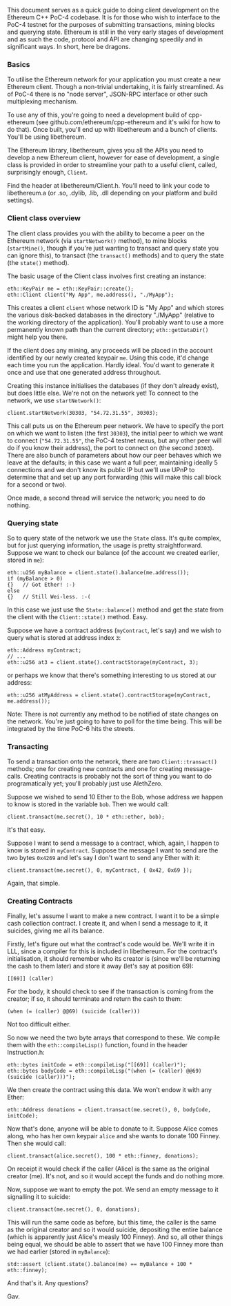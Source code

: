 This document serves as a quick guide to doing client development on the Ethereum C++ PoC-4 codebase. It is for those who wish to interface to the PoC-4 testnet for the purposes of submitting transactions, mining blocks and querying state. Ethereum is still in the very early stages of development and as such the code, protocol and API are changing speedily and in significant ways. In short, here be dragons.

### Basics

To utilise the Ethereum network for your application you must create a new Ethereum client. Though a non-trivial undertaking, it is fairly streamlined. As of PoC-4 there is no "node server", JSON-RPC interface or other such multiplexing mechanism.

To use any of this, you're going to need a development build of cpp-ethereum (see github.com/ethereum/cpp-ethereum and it's wiki for how to do that). Once built, you'll end up with libethereum and a bunch of clients. You'll be using libethereum. 

The Ethereum library, libethereum, gives you all the APIs you need to develop a new Ethereum client, however for ease of development, a single class is provided in order to streamline your path to a useful client, called, surprisingly enough, `Client`.

Find the header at libethereum/Client.h. You'll need to link your code to libethereum.a (or .so, .dylib, .lib, .dll depending on your platform and build settings).

### Client class overview

The client class provides you with the ability to become a peer on the Ethereum network (via `startNetwork()` method), to mine blocks (`startMine()`, though if you're just wanting to transact and query state you can ignore this), to transact (the `transact()` methods) and to query the state (the `state()` method).

The basic usage of the Client class involves first creating an instance:

```
eth::KeyPair me = eth::KeyPair::create();
eth::Client client("My App", me.address(), "./MyApp");
```

This creates a client `client` whose network ID is "My App" and which stores the various disk-backed databases in the directory "./MyApp" (relative to the working directory of the application). You'll probably want to use a more permanently known path than the current directory; `eth::getDataDir()` might help you there.

If the client does any mining, any proceeds will be placed in the account identified by our newly created keypair `me`. Using this code, it'd change each time you run the application. Hardly ideal. You'd want to generate it once and use that one generated address throughout.

Creating this instance initialises the databases (if they don't already exist), but does little else. We're not on the network yet! To connect to the network, we use `startNetwork()`:

```
client.startNetwork(30303, "54.72.31.55", 30303);
```

This call puts us on the Ethereum peer network. We have to specify the port on which we want to listen (the first `30303`), the initial peer to which we want to connect (`"54.72.31.55"`, the PoC-4 testnet nexus, but any other peer will do if you know their address), the port to connect on (the second `30303`). There are  also bunch of parameters about how our peer behaves which we leave at the defaults; in this case we want a full peer, maintaining ideally 5 connections and we don't know its public IP but we'll use UPnP to determine that and set up any port forwarding (this will make this call block for a second or two).

Once made, a second thread will service the network; you need to do nothing.

### Querying state

So to query state of the network we use the `State` class. It's quite complex, but for just querying information, the usage is pretty straightforward. Suppose we want to check our balance (of the account we created earlier, stored in `me`):

```
eth::u256 myBalance = client.state().balance(me.address());
if (myBalance > 0)
{}   // Got Ether! :-)
else
{}   // Still Wei-less. :-(
```

In this case we just use the `State::balance()` method and get the state from the client with the `Client::state()` method. Easy.

Suppose we have a contract address (`myContract`, let's say) and we wish to query what is stored at address index `3`:

```
eth::Address myContract;
// ...
eth::u256 at3 = client.state().contractStorage(myContract, 3);
```

or perhaps we know that there's something interesting to us stored at our address:

```
eth::u256 atMyAddress = client.state().contractStorage(myContract, me.address());
```

Note: There is not currently any method to be notified of state changes on the network. You're just going to have to poll for the time being. This will be integrated by the time PoC-6 hits the streets.

### Transacting

To send a transaction onto the network, there are two `Client::transact()` methods; one for creating new contracts and one for creating message-calls. Creating contracts is probably not the sort of thing you want to do programatically yet; you'll probably just use AlethZero.

Suppose we wished to send 10 Ether to the Bob, whose address we happen to know is stored in the variable `bob`. Then we would call:

```
client.transact(me.secret(), 10 * eth::ether, bob);
```

It's that easy.

Suppose I want to send a message to a contract, which, again, I happen to know is stored in `myContract`. Suppose the message I want to send are the two bytes `0x4269` and let's say I don't want to send any Ether with it:

```
client.transact(me.secret(), 0, myContract, { 0x42, 0x69 });
```

Again, that simple.

### Creating Contracts

Finally, let's assume I want to make a new contract. I want it to be a simple cash collection contract. I create it, and when I send a message to it, it suicides, giving me all its balance. 

Firstly, let's figure out what the contract's code would be. We'll write it in LLL, since a compiler for this is included in libethereum. For the contract's initialisation, it should remember who its creator is (since we'll be returning the cash to them later) and store it away (let's say at position 69):

```
[[69]] (caller)
```

For the body, it should check to see if the transaction is coming from the creator; if so, it should terminate and return the cash to them:

```
(when (= (caller) @@69) (suicide (caller)))
```

Not too difficult either.

So now we need the two byte arrays that correspond to these. We compile them with the `eth::compileLisp()` function, found in the header Instruction.h:

```
eth::bytes initCode = eth::compileLisp("[[69]] (caller)");
eth::bytes bodyCode = eth::compileLisp("(when (= (caller) @@69) (suicide (caller)))");
```

We then create the contract using this data. We won't endow it with any Ether:

```
eth::Address donations = client.transact(me.secret(), 0, bodyCode, initCode);
```

Now that's done, anyone will be able to donate to it. Suppose Alice comes along, who has her own keypair `alice` and she wants to donate 100 Finney. Then she would call:

```
client.transact(alice.secret(), 100 * eth::finney, donations);
```

On receipt it would check if the caller (Alice) is the same as the original creator (me). It's not, and so it would accept the funds and do nothing more.

Now, suppose we want to empty the pot. We send an empty message to it signalling it to suicide:

```
client.transact(me.secret(), 0, donations);
```

This will run the same code as before, but this time, the caller is the same as the original creator and so it would suicide, depositing the entire balance (which is apparently just Alice's measly 100 Finney). And so, all other things being equal, we should be able to assert that we have 100 Finney more than we had earlier (stored in `myBalance`):

```
std::assert (client.state().balance(me) == myBalance + 100 * eth::finney);
```

And that's it. Any questions?

Gav.